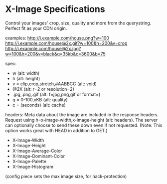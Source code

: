 X-Image Specifications
=====

Control your images' crop, size, quality and more from the querystring.  Perfect fit as your CDN origin.

examples:
http://i.example.com/house.png?w=100
http://i.example.com/house@2x.gif?w=100&h=200&v=crop
http://i.example.com/house@2x.jpg?w=100&h=200&v=black&q=35kb&c=3600&b=75

spec:
- w (alt: width)
- h (alt: height)
- v = clip,crop,stretch,#AABBCC (alt: void)
- @2X (alt: r=2 or resolution=2)
- .jpg,.png,.gif (alt: f=jpg,png,gif or format=)
- q = 0-100,xKB (alt: quality)
- c = (seconds) (alt: cache)

headers:
Meta data about the image are included in the response headers.  Request using h=x-image-width,x-image-height (alt: headers).  The server can optionally choose to send these down even if not requested.  (Note: This option works great with HEAD in addition to GET.)
- X-Image-Width
- X-Image-Height
- X-Image-Average-Color
- X-Image-Dominant-Color
- X-Image-Palette
- X-Image-Histogram

(config piece sets the max image size, for hack-protection)

